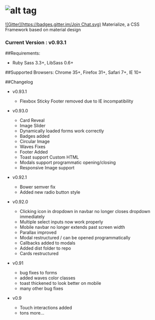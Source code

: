 ![alt tag](https://raw.github.com/dogfalo/materialize/master/images/materialize.gif)
===========

[![Gitter](https://badges.gitter.im/Join Chat.svg)](https://gitter.im/Dogfalo/materialize?utm_source=badge&utm_medium=badge&utm_campaign=pr-badge&utm_content=badge)
Materialize, a CSS Framework based on material design

### Current Version : v0.93.1

##Requirements:
- Ruby Sass 3.3+, LibSass 0.6+

##Supported Browsers:
Chrome 35+, Firefox 31+, Safari 7+, IE 10+

##Changelog

- v0.93.1
  - Flexbox Sticky Footer removed due to IE incompatibility

- v0.93.0
  - Card Reveal
  - Image Slider
  - Dynamically loaded forms work correctly
  - Badges added
  - Circular Image
  - Waves Fixes
  - Footer Added
  - Toast support Custom HTML
  - Modals support programmatic opening/closing
  - Responsive Image support

- v0.92.1
  - Bower semver fix
  - Added new radio button style

- v0.92.0
  - Clicking icon in dropdown in navbar no longer closes dropdown immediately
  - Multiple select inputs now work properly
  - Mobile navbar no longer extends past screen width
  - Parallax improved
  - Modal restructured / can be opened programmatically
  - Callbacks added to modals
  - Added dist folder to repo
  - Cards restructured


- v0.91
  - bug fixes to forms
  - added waves color classes
  - toast thickened to look better on mobile
  - many other bug fixes


- v0.9
  - Touch interactions added
  - tons more...
